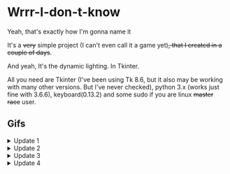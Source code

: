 # Wrrr-I-don-t-know
Yeah, that's exactly how I'm gonna name it

It's a ~~very~~ simple project (I can't even call it a game yet)~~, that I created in a couple of days~~.

And yeah, It's the dynamic lighting. In Tkinter.

All you need are Tkinter (I've been using Tk 8.6, but it also may be working with many other versions. But I've never checked), python 3.x (works just fine with 3.6.6), keyboard(0.13.2) and some sudo if you are linux ~~master race~~ user.

## Gifs

<details><summary>Update 1</summary>
<p>
  + init
  + Moveable player
  + Dynamic Lighting
  
![Alt Text](https://raw.githubusercontent.com/simbi0nts/Wrrr-I-don-t-know/master/preview/preview.gif)

</p>
</details>

<details><summary>Update 2</summary>
<p>
  + Reducible/Expendable Lighting
  + Improved movement around the map
  
![Alt Text](https://raw.githubusercontent.com/simbi0nts/Wrrr-I-don-t-know/master/preview/preview2.gif)

</p>
</details>

<details><summary>Update 3</summary>
<p>
  + Dumb enemies, that decreasing light power when collide with player
  
![Alt Text](https://raw.githubusercontent.com/simbi0nts/Wrrr-I-don-t-know/master/preview/preview3.gif)

</p>
</details>

<details><summary>Update 4</summary>
<p>
  + Smart enemies, that decreasing light power when collide with player
  
![Alt Text](https://raw.githubusercontent.com/simbi0nts/Wrrr-I-don-t-know/master/preview/preview4.gif)

</p>
</details>
